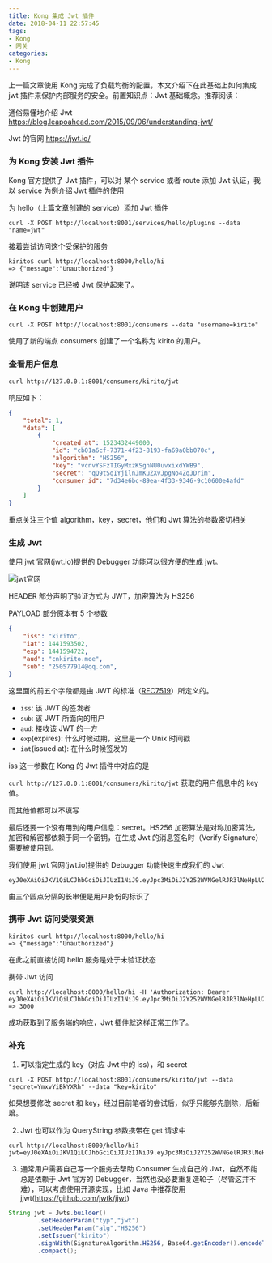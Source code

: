 ```yaml
---
title: Kong 集成 Jwt 插件
date: 2018-04-11 22:57:45
tags:
- Kong
- 网关
categories:
- Kong
---
```


上一篇文章使用 Kong 完成了负载均衡的配置，本文介绍下在此基础上如何集成 jwt 插件来保护内部服务的安全。前置知识点：Jwt 基础概念。推荐阅读：

通俗易懂地介绍 Jwt https://blog.leapoahead.com/2015/09/06/understanding-jwt/

Jwt 的官网 https://jwt.io/

### 为 Kong 安装 Jwt 插件

Kong 官方提供了 Jwt 插件，可以对 某个 service 或者 route 添加 Jwt 认证，我以 service 为例介绍 Jwt 插件的使用

为 hello（上篇文章创建的 service）添加 Jwt 插件

```shell
curl -X POST http://localhost:8001/services/hello/plugins --data "name=jwt"
```

接着尝试访问这个受保护的服务

```shell
kirito$ curl http://localhost:8000/hello/hi
=> {"message":"Unauthorized"}
```

说明该 service 已经被 Jwt 保护起来了。

### 在 Kong 中创建用户

```shell
curl -X POST http://localhost:8001/consumers --data "username=kirito"
```

使用了新的端点 consumers 创建了一个名称为 kirito 的用户。

### 查看用户信息

```shell
curl http://127.0.0.1:8001/consumers/kirito/jwt
```

响应如下：

```json
{
    "total": 1,
    "data": [
        {
            "created_at": 1523432449000,
            "id": "cb01a6cf-7371-4f23-8193-fa69a0bb070c",
            "algorithm": "HS256",
            "key": "vcnvYSFzTIGyMxzKSgnNU0uvxixdYWB9",
            "secret": "qQ9tSqIYjilnJmKuZXvJpgNo4ZqJDrim",
            "consumer_id": "7d34e6bc-89ea-4f33-9346-9c10600e4afd"
        }
    ]
}
```

重点关注三个值 algorithm，key，secret，他们和 Jwt 算法的参数密切相关

### 生成 Jwt 

使用 jwt 官网(jwt.io)提供的 Debugger 功能可以很方便的生成 jwt。

![jwt官网](http://ov0zuistv.bkt.clouddn.com/9ADA76C8-6704-4C6A-A7D5-E6EF91D5225D.png)

HEADER 部分声明了验证方式为 JWT，加密算法为 HS256

PAYLOAD 部分原本有 5 个参数

```json
{
    "iss": "kirito",
    "iat": 1441593502,
    "exp": 1441594722,
    "aud": "cnkirito.moe",
    "sub": "250577914@qq.com",
}
```

这里面的前五个字段都是由 JWT 的标准（[RFC7519](https://tools.ietf.org/html/rfc7519)）所定义的。

- `iss`: 该 JWT 的签发者
- `sub`: 该 JWT 所面向的用户
- `aud`: 接收该 JWT 的一方
- `exp`(expires): 什么时候过期，这里是一个 Unix 时间戳
- `iat`(issued at): 在什么时候签发的

iss 这一参数在 Kong 的 Jwt 插件中对应的是

`curl http://127.0.0.1:8001/consumers/kirito/jwt` 获取的用户信息中的 key 值。

而其他值都可以不填写

最后还要一个没有用到的用户信息：secret。HS256 加密算法是对称加密算法，加密和解密都依赖于同一个密钥，在生成 Jwt 的消息签名时（Verify Signature）需要被使用到。

我们使用 jwt 官网(jwt.io)提供的 Debugger 功能快速生成我们的 Jwt

```
eyJ0eXAiOiJKV1QiLCJhbGciOiJIUzI1NiJ9.eyJpc3MiOiJ2Y252WVNGelRJR3lNeHpLU2duTlUwdXZ4aXhkWVdCOSJ9.3iL4sXgZyvRx2XtIe2X73yplfmSSu1WPGcvyhwq7TVE
```

由三个圆点分隔的长串便是用户身份的标识了

### 携带 Jwt 访问受限资源

```shell
kirito$ curl http://localhost:8000/hello/hi
=> {"message":"Unauthorized"}
```

在此之前直接访问 hello 服务是处于未验证状态

携带 Jwt 访问

```shell
curl http://localhost:8000/hello/hi -H 'Authorization: Bearer eyJ0eXAiOiJKV1QiLCJhbGciOiJIUzI1NiJ9.eyJpc3MiOiJ2Y252WVNGelRJR3lNeHpLU2duTlUwdXZ4aXhkWVdCOSJ9.3iL4sXgZyvRx2XtIe2X73yplfmSSu1WPGcvyhwq7TVE'
=> 3000
```

成功获取到了服务端的响应，Jwt 插件就这样正常工作了。

### 补充

1. 可以指定生成的 key（对应 Jwt 中的 iss），和 secret

```shell
curl -X POST http://localhost:8001/consumers/kirito/jwt --data "secret=YmxvYiBkYXRh" --data "key=kirito"
```

如果想要修改 secret 和 key，经过目前笔者的尝试后，似乎只能够先删除，后新增。

2. Jwt 也可以作为 QueryString 参数携带在 get 请求中

```shell
curl http://localhost:8000/hello/hi?jwt=eyJ0eXAiOiJKV1QiLCJhbGciOiJIUzI1NiJ9.eyJpc3MiOiJ2Y252WVNGelRJR3lNeHpLU2duTlUwdXZ4aXhkWVdCOSJ9.3iL4sXgZyvRx2XtIe2X73yplfmSSu1WPGcvyhwq7TVE
```

3. 通常用户需要自己写一个服务去帮助 Consumer 生成自己的 Jwt，自然不能总是依赖于 Jwt 官方的 Debugger，当然也没必要重复造轮子（尽管这并不难），可以考虑使用开源实现，比如 Java 中推荐使用 jjwt(https://github.com/jwtk/jjwt)

```Java
String jwt = Jwts.builder()
        .setHeaderParam("typ","jwt")
        .setHeaderParam("alg","HS256")
        .setIssuer("kirito")
        .signWith(SignatureAlgorithm.HS256, Base64.getEncoder().encodeToString("YmxvYiBkYXRh".getBytes(Charset.forName("utf-8"))))
        .compact();
```

